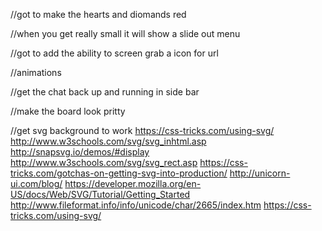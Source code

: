 //got to make the hearts and diomands red

//when you get really small it will show a slide out menu

//got to add the ability to screen grab a icon for url

//animations

//get the chat back up and running in side bar

//make the board look pritty

//get svg background to work
https://css-tricks.com/using-svg/
http://www.w3schools.com/svg/svg_inhtml.asp
http://snapsvg.io/demos/#display
http://www.w3schools.com/svg/svg_rect.asp
https://css-tricks.com/gotchas-on-getting-svg-into-production/
http://unicorn-ui.com/blog/
https://developer.mozilla.org/en-US/docs/Web/SVG/Tutorial/Getting_Started
http://www.fileformat.info/info/unicode/char/2665/index.htm
https://css-tricks.com/using-svg/